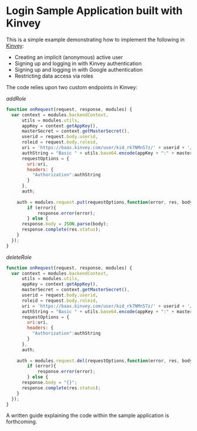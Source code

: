 # Login Sample Application built with Kinvey

This is a simple example demonstrating how to implement the following in [Kinvey](https://www.kinvey.com/):

* Creating an implicit (anonymous) active user
* Signing up and logging in with Kinvey authentication
* Signing up and logging in with Google authentication
* Restricting data access via roles

The code relies upon two custom endpoints in Kinvey:

_addRole_

```javascript
function onRequest(request, response, modules) {
  var context = modules.backendContext,
      utils = modules.utils,
      appKey = context.getAppKey(),
      masterSecret = context.getMasterSecret(),
      userid = request.body.userid,
      roleid = request.body.roleid,
      uri = 'https://baas.kinvey.com/user/kid_rk7NMn57z/' + userid + '/roles/' + roleid,
      authString = "Basic " + utils.base64.encode(appKey + ":" + masterSecret),
      requestOptions = {
        uri:uri, 
        headers: {
          "Authorization":authString
        }
      },
      auth;
  
	auth = modules.request.put(requestOptions,function(error, res, body){
		if (error){
			response.error(error);
		} else {
      response.body = JSON.parse(body);
      response.complete(res.status);
    }
  });
}
```

_deleteRole_

```javascript
function onRequest(request, response, modules) {
  var context = modules.backendContext,
      utils = modules.utils,
      appKey = context.getAppKey(),
      masterSecret = context.getMasterSecret(),
      userid = request.body.userid,
      roleid = request.body.roleid,
      uri = 'https://baas.kinvey.com/user/kid_rk7NMn57z/' + userid + '/roles/' + roleid,
      authString = "Basic " + utils.base64.encode(appKey + ":" + masterSecret),
      requestOptions = {
        uri:uri, 
        headers: {
          "Authorization":authString
        }
      },
      auth;
  
	auth = modules.request.del(requestOptions,function(error, res, body){
		if (error){
			response.error(error);
		} else {
      response.body = "{}";
      response.complete(res.status);
    }
  });
}
```

A written guide explaining the code within the sample application is forthcoming.
